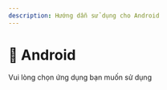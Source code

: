 ```yaml
---
description: Hướng dẫn sử dụng cho Android
---
```


# 📱 Android

Vui lòng chọn ứng dụng bạn muốn sử dụng
